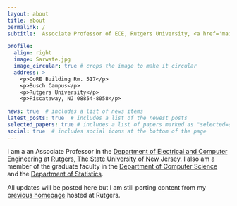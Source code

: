 ```yaml
---
layout: about
title: about
permalink: /
subtitle:  Associate Professor of ECE, Rutgers University, <a href='mailto:anand.sarwate@rutgers.edu'>anand.sarwate@rutgers.edu</a>

profile:
  align: right
  image: Sarwate.jpg
  image_circular: true # crops the image to make it circular
  address: >
    <p>CoRE Building Rm. 517</p>
    <p>Busch Campus</p>
    <p>Rutgers University</p>
    <p>Piscataway, NJ 08854-8058</p>

news: true  # includes a list of news items
latest_posts: true  # includes a list of the newest posts
selected_papers: true # includes a list of papers marked as "selected={true}"
social: true  # includes social icons at the bottom of the page
---
```



I am a an Associate Professor in the [Department of Electrical and Computer Engineering](https://www.ece.rutgers.edu/) at [Rutgers, The State University of New Jersey](https://www.rutgers.edu/). I also am a member of the graduate faculty in the [Department of Computer Science](https://www.cs.rutgers.edu/) and the [Department of Statistics](https://www.stat.rutgers.edu/).

All updates will be posted here but I am still porting content from my [previous homepage](https://www.ece.rutgers.edu/~asarwate/) hosted at Rutgers.

